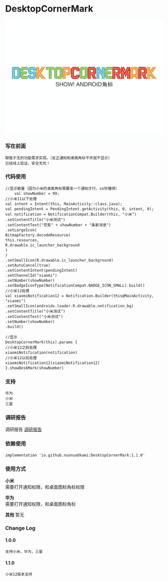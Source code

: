 # DesktopCornerMark

![Image text](https://github.com/nuonuoOkami/images/blob/main/DesktopCornerMark.png)

### 写在前面

    聊胜于无的功能需求实现。（反正通知和桌面角标不开就不显示）
    已经线上验证，安全无忧！

### 代码使用
    //显示数量（因为小米的桌面角标需要发一个通知才行，so你懂得）
        val showNumber = 99;
    //小米11以下处理
    val intent = Intent(this, MainActivity::class.java);
    val pendingIntent = PendingIntent.getActivity(this, 0, intent, 0);
    val notification = NotificationCompat.Builder(this, "小米")
    .setContentTitle("小米测试")
    .setContentText("您有" + showNumber + "条新消息")
    .setLargeIcon(
    BitmapFactory.decodeResource(
    this.resources,
    R.drawable.ic_launcher_background
    )
    )   
    .setSmallIcon(R.drawable.ic_launcher_background)
    .setAutoCancel(true)
    .setContentIntent(pendingIntent)
    .setChannelId("xiaomi")
    .setNumber(showNumber)  
    .setBadgeIconType(NotificationCompat.BADGE_ICON_SMALL).build()
    //小米12处理
    val xiaomiNotification12 = Notification.Builder(this@MainActivity, "xiaomi")
    .setSmallIcon(androidx.loader.R.drawable.notification_bg)
    .setContentTitle("小米测试")
    .setContentText("小米测试")
    .setNumber(showNumber)
    .build()

    //显示
    DesktopCornerMark(this).params {
    //小米12之前处理
    xiaomiNotification(notification)
    //小米12以后处理
    xiaomiNotification12(xiaomiNotification12)
    }.showDeskMark(showNumber)

### 支持

    华为
    小米
    三星


### 调研报告

调研报告 [调研报告](https://www.jianshu.com/p/b09c0a1fb540)

### 依赖使用

    implementation 'io.github.nuonuoOkami:DesktopCornerMark:1.1.0'

### 使用方式

**小米**<br />
需要打开通知权限，和桌面图标角标权限 <br/>

**华为**<br />
需要打开通知权限，和桌面图标角标<br />

**其他**
暂无

### Change Log

#### 1.0.0
    支持小米，华为，三星
#### 1.1.0
    小米12版本支持


    
    
    

